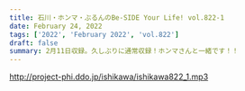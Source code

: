 ```yaml
---
title: 石川・ホンマ・ぶるんのBe-SIDE Your Life! vol.822-1
date: February 24, 2022
tags: ['2022', 'February 2022', 'vol.822']
draft: false
summary: 2月11日収録。久しぶりに通常収録！ホンマさんと一緒です！！
---
```


http://project-phi.ddo.jp/ishikawa/ishikawa822_1.mp3